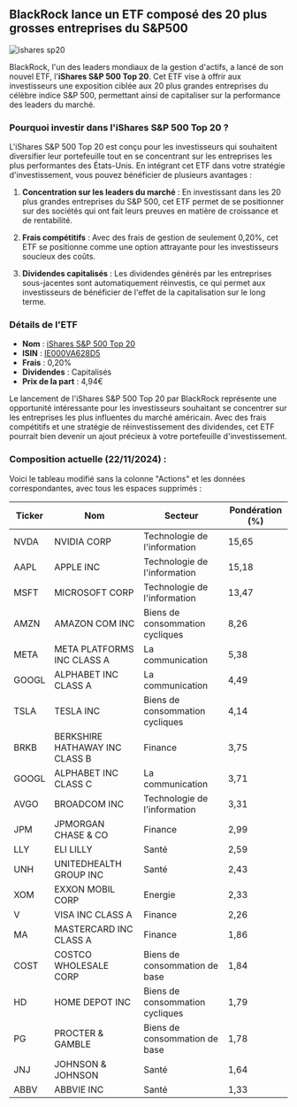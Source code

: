 ## BlackRock lance un ETF composé des 20 plus grosses entreprises du S&P500
![ishares sp20](https://i.ibb.co/wB9TdJm/Capture.png)

BlackRock, l'un des leaders mondiaux de la gestion d'actifs, a lancé de son nouvel ETF, l'**iShares S&P 500 Top 20**. Cet ETF vise à offrir aux investisseurs une exposition ciblée aux 20 plus grandes entreprises du célèbre indice S&P 500, permettant ainsi de capitaliser sur la performance des leaders du marché.

### Pourquoi investir dans l'iShares S&P 500 Top 20 ?

L'iShares S&P 500 Top 20 est conçu pour les investisseurs qui souhaitent diversifier leur portefeuille tout en se concentrant sur les entreprises les plus performantes des États-Unis. En intégrant cet ETF dans votre stratégie d'investissement, vous pouvez bénéficier de plusieurs avantages :

1. **Concentration sur les leaders du marché** : En investissant dans les 20 plus grandes entreprises du S&P 500, cet ETF permet de se positionner sur des sociétés qui ont fait leurs preuves en matière de croissance et de rentabilité.

2. **Frais compétitifs** : Avec des frais de gestion de seulement 0,20%, cet ETF se positionne comme une option attrayante pour les investisseurs soucieux des coûts.

3. **Dividendes capitalisés** : Les dividendes générés par les entreprises sous-jacentes sont automatiquement réinvestis, ce qui permet aux investisseurs de bénéficier de l'effet de la capitalisation sur le long terme.

### Détails de l'ETF

- **Nom** : [iShares S&P 500 Top 20](https://www.blackrock.com/fr/particuliers/products/339541/ishares-s-p-500-top-20-ucits-etf)
- **ISIN** : [IE000VA628D5](https://www.justetf.com/fr/etf-profile.html?isin=IE000VA628D5)
- **Frais** : 0,20%
- **Dividendes** : Capitalisés
- **Prix de la part** : 4,94€

Le lancement de l'iShares S&P 500 Top 20 par BlackRock représente une opportunité intéressante pour les investisseurs souhaitant se concentrer sur les entreprises les plus influentes du marché américain. Avec des frais compétitifs et une stratégie de réinvestissement des dividendes, cet ETF pourrait bien devenir un ajout précieux à votre portefeuille d'investissement.

### Composition actuelle (22/11/2024) :

Voici le tableau modifié sans la colonne "Actions" et les données correspondantes, avec tous les espaces supprimés :

| Ticker | Nom                                    | Secteur                           | Pondération (%) |
|--------|----------------------------------------|-----------------------------------|-----------------|
| NVDA   | NVIDIA CORP                            | Technologie de l'information      | 15,65           |
| AAPL   | APPLE INC                              | Technologie de l'information      | 15,18           |
| MSFT   | MICROSOFT CORP                         | Technologie de l'information      | 13,47           |
| AMZN   | AMAZON COM INC                         | Biens de consommation cycliques   | 8,26            |
| META   | META PLATFORMS INC CLASS A            | La communication                   | 5,38            |
| GOOGL  | ALPHABET INC CLASS A                  | La communication                   | 4,49            |
| TSLA   | TESLA INC                              | Biens de consommation cycliques   | 4,14            |
| BRKB   | BERKSHIRE HATHAWAY INC CLASS B        | Finance                            | 3,75            |
| GOOGL  | ALPHABET INC CLASS C                  | La communication                   | 3,71            |
| AVGO   | BROADCOM INC                           | Technologie de l'information      | 3,31            |
| JPM    | JPMORGAN CHASE & CO                   | Finance                            | 2,99            |
| LLY    | ELI LILLY                              | Santé                             | 2,59            |
| UNH    | UNITEDHEALTH GROUP INC                 | Santé                             | 2,43            |
| XOM    | EXXON MOBIL CORP                      | Energie                            | 2,33            |
| V      | VISA INC CLASS A                      | Finance                            | 2,26            |
| MA     | MASTERCARD INC CLASS A                | Finance                            | 1,86            |
| COST   | COSTCO WHOLESALE CORP                 | Biens de consommation de base      | 1,84            |
| HD     | HOME DEPOT INC                        | Biens de consommation cycliques    | 1,79            |
| PG     | PROCTER & GAMBLE                      | Biens de consommation de base      | 1,78            |
| JNJ    | JOHNSON & JOHNSON                     | Santé                              | 1,64            |
| ABBV   | ABBVIE INC                            | Santé                              | 1,33            |

